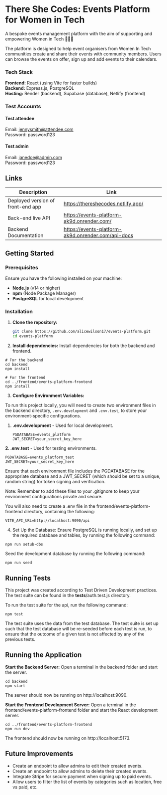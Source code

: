 # There She Codes: Events Platform for Women in Tech

A bespoke events management platform with the aim of supporting and empowering Women in Tech 👩‍💻✨

The platform is designed to help event organisers from Women In Tech communities create and share their events with community members. Users can browse the events on offer, sign up and add events to their calendars.

### Tech Stack
<b>Frontend:</b> React (using Vite for faster builds) \
<b>Backend:</b> Express.js, PostgreSQL \
<b>Hosting:</b> Render (backend), Supabase (database), Netlify (frontend)

### Test Accounts

#### Test attendee
Email: jennysmith@attendee.com \
Password: password123

#### Test admin
Email: janedoe@admin.com \
Password: password123

## Links

Description | Link
--- | ---
Deployed version of front-end app | https://thereshecodes.netlify.app/
Back-end live API | https://events-platform-ak9d.onrender.com/
Backend Documentation | https://events-platform-ak9d.onrender.com/api-docs


## Getting Started

### Prerequisites
Ensure you have the following installed on your machine:
- **Node.js** (v14 or higher)
- **npm** (Node Package Manager)
- **PostgreSQL** for local development

### Installation

1. **Clone the repository:**
   ```bash
   git clone https://github.com/alicewilson17/events-platform.git
   cd events-platform
   ```

2. **Install dependencies:** Install dependencies for both the backend and frontend.

```
# For the backend
cd backend
npm install

# For the frontend
cd ../frontend/events-platform-frontend
npm install
```

3. **Configure Environment Variables:**

To run this project locally, you will need to create two environment files in the backend directory, `.env.development` and `.env.test`, to store your environment-specific configurations.

1. **.env.development** - Used for local development.
   ```
   PGDATABASE=events_platform
   JWT_SECRET=your_secret_key_here 
   ```

**2. .env.test** - Used for testing environments.
```
PGDATABASE=events_platform_test
JWT_SECRET=your_secret_key_here
```
Ensure that each environment file includes the PGDATABASE for the appropriate database and a JWT_SECRET (which should be set to a unique, random string) for token signing and verification.

Note: Remember to add these files to your .gitignore to keep your environment configurations private and secure. 

You will also need to create a .env file in the frontend/events-platform-frontend directory, containing the following:

```
VITE_API_URL=http://localhost:9090/api
```

4. Set Up the Database: Ensure PostgreSQL is running locally, and set up the required database and tables, by running the following command:

```
npm run setub-dbs
```

Seed the development database by running the following command:

```
npm run seed
```

## Running Tests
This project was created according to Test Driven Development practices. The test suite can be found in the __tests__/auth.test.js directory.

To run the test suite for the api, run the following command:
```
npm test
```
The test suite uses the data from the test database. The test suite is set up such that the test database will be re-seeded before each test is run, to ensure that the outcome of a given test is not affected by any of the previous tests.

## Running the Application
**Start the Backend Server:** Open a terminal in the backend folder and start the server.
```
cd backend
npm start
```
The server should now be running on http://localhost:9090.

**Start the Frontend Development Server:** Open a terminal in the frontend/events-platform-frontend folder and start the React development server.
```
cd ../frontend/events-platform-frontend
npm run dev
```
The frontend should now be running on http://localhost:5173.

## Future Improvements
- Create an endpoint to allow admins to edit their created events.
- Create an endpoint to allow admins to delete their created events.
- Integrate Stripe for secure payment when signing up to paid events.
- Allow users to filter the list of events by categories such as location, free vs paid, etc.